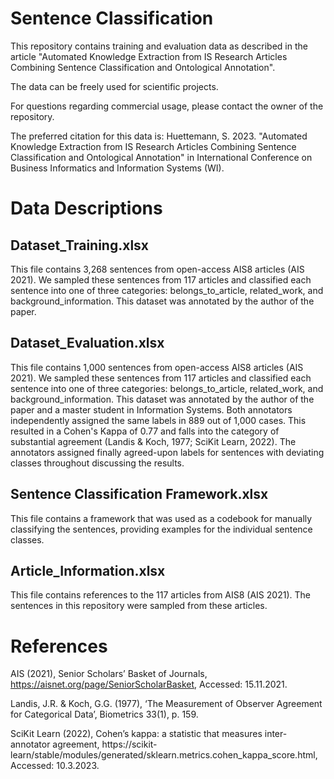 # Sentence Classification

This repository contains training and evaluation data as described in the article "Automated Knowledge Extraction from IS Research Articles Combining Sentence Classification and Ontological Annotation".

The data can be freely used for scientific projects.

For questions regarding commercial usage, please contact the owner of the repository.

The preferred citation for this data is: Huettemann, S. 2023. "Automated Knowledge Extraction from IS Research Articles Combining Sentence Classification and Ontological Annotation" in International Conference on Business Informatics and Information Systems (WI).


# Data Descriptions

## Dataset_Training.xlsx
This file contains 3,268 sentences from open-access AIS8 articles (AIS 2021). We sampled these sentences from 117 articles and classified each sentence into one of three categories: belongs_to_article, related_work, and background_information.
This dataset was annotated by the author of the paper.

## Dataset_Evaluation.xlsx
This file contains 1,000 sentences from open-access AIS8 articles (AIS 2021). We sampled these sentences from 117 articles and classified each sentence into one of three categories: belongs_to_article, related_work, and background_information.
This dataset was annotated by the author of the paper and a master student in Information Systems. 
Both annotators independently assigned the same labels in 889 out of 1,000 cases. This resulted in a Cohen's Kappa of 0.77 and falls into the category of substantial agreement (Landis & Koch, 1977; SciKit Learn, 2022). The annotators assigned finally agreed-upon labels for sentences with deviating classes throughout discussing the results.

## Sentence Classification Framework.xlsx
This file contains a framework that was used as a codebook for manually classifying the sentences, providing examples for the individual sentence classes.

## Article_Information.xlsx
This file contains references to the 117 articles from AIS8 (AIS 2021). The sentences in this repository were sampled from these articles.


# References

AIS (2021), Senior Scholars’ Basket of Journals, https://aisnet.org/page/SeniorScholarBasket, Accessed: 15.11.2021.

Landis, J.R. & Koch, G.G. (1977), ‘The Measurement of Observer Agreement for Categorical Data’, Biometrics 33(1), p. 159.

SciKit Learn (2022), Cohen’s kappa: a statistic that measures inter-annotator agreement, https://scikit-learn/stable/modules/generated/sklearn.metrics.cohen_kappa_score.html, Accessed: 10.3.2023.



